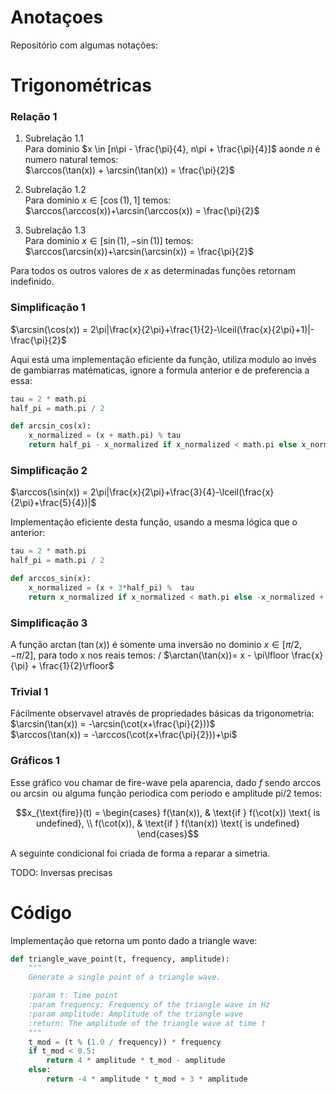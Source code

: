 # Anotaçoes

Repositório com algumas notações:

# Trigonométricas

### Relação 1
1.  Subrelação 1.1 \
Para dominio $x \in [n\pi - \frac{\pi}{4}, n\pi + \frac{\pi}{4}]$ aonde $n$ é numero natural temos: \
 $\arccos(\tan(x)) + \arcsin(\tan(x)) = \frac{\pi}{2}$ 

2.  Subrelação 1.2 \
 Para dominio $x \in [\cos(1), 1]$ temos: \
 $\arccos(\arccos(x))+\arcsin(\arccos(x)) = \frac{\pi}{2}$ 

3.  Subrelação 1.3 \
 Para dominio $x \in [\sin(1), -\sin(1)]$ temos: \
 $\arccos(\arcsin(x))+\arcsin(\arcsin(x)) = \frac{\pi}{2}$

Para todos os outros valores de $x$ as determinadas funções retornam indefinido.

### Simplificação 1
$\arcsin(\cos(x)) = 2\pi|\frac{x}{2\pi}+\frac{1}{2}-\lceil(\frac{x}{2\pi}+1)|-\frac{\pi}{2}$ 

Aqui está uma implementação eficiente da função, utiliza modulo ao invés de gambiarras matématicas, ignore a formula anterior e de preferencia a essa:
```python
tau = 2 * math.pi
half_pi = math.pi / 2

def arcsin_cos(x):
    x_normalized = (x + math.pi) % tau
    return half_pi - x_normalized if x_normalized < math.pi else x_normalized - 3*half_pi
```


### Simplificação 2
$\arccos(\sin(x)) = 2\pi|\frac{x}{2\pi}+\frac{3}{4}-\lceil(\frac{x}{2\pi}+\frac{5}{4})|$

Implementação eficiente desta função, usando a mesma lógica que o anterior:
```python
tau = 2 * math.pi
half_pi = math.pi / 2

def arccos_sin(x):
    x_normalized = (x + 3*half_pi) %  tau
    return x_normalized if x_normalized < math.pi else -x_normalized + tau
```

### Simplificação 3
A função $\arctan(\tan(x))$ é somente uma inversão no dominio $x \in [\pi/2, -\pi/2]$, para todo x nos reais temos: /
$\arctan(\tan(x))= x - \pi\lfloor \frac{x}{\pi} + \frac{1}{2}\rfloor$

### Trivial 1
Fácilmente observavel através de propriedades básicas da trigonometria: \
$\arcsin(\tan(x)) = -\arcsin(\cot(x+\frac{\pi}{2}))$  \
$\arccos(\tan(x)) = -\arccos(\cot(x+\frac{\pi}{2}))+\pi$ 

### Gráficos 1
Esse gráfico vou chamar de fire-wave pela aparencia, dado $f$ sendo $\arccos$ ou $\arcsin$ ou alguma função periodica com periodo e amplitude pi/2 temos:

$$x_{\text{fire}}(t) = \begin{cases} 
    f(\tan(x)), & \text{if } f(\cot(x)) \text{ is undefined}, \\
    f(\cot(x)), & \text{if } f(\tan(x)) \text{ is undefined}
\end{cases}$$

A seguinte condicional foi criada de forma a reparar a simetria.

TODO: Inversas precisas

# Código 
Implementação que retorna um ponto dado a triangle wave:
```python 
def triangle_wave_point(t, frequency, amplitude):
    """
    Generate a single point of a triangle wave.

    :param t: Time point
    :param frequency: Frequency of the triangle wave in Hz
    :param amplitude: Amplitude of the triangle wave
    :return: The amplitude of the triangle wave at time t
    """
    t_mod = (t % (1.0 / frequency)) * frequency
    if t_mod < 0.5:
        return 4 * amplitude * t_mod - amplitude
    else:
        return -4 * amplitude * t_mod + 3 * amplitude
```


